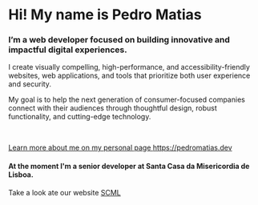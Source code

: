 # Hi! My name is Pedro Matias 
### I’m a web developer focused on building innovative and impactful digital experiences.
I create visually compelling, high-performance, and accessibility-friendly websites, web applications, and tools that prioritize both user experience and security.

My goal is to help the next generation of consumer-focused companies connect with their audiences through thoughtful design, robust functionality, and cutting-edge technology.

<br >

<a href="https://pedromatias.dev" target="_blank">Learn more about me on my personal page https://pedromatias.dev</a>

<!-- img width="48%" src="https://github-readme-stats.vercel.app/api?username=matias2018&show_icons=true&theme=tokyonight"/>

<details>
  <summary>
    More about the languages I use:
  </summary>
  <img width="48%" src="https://github-readme-stats-sigma-five.vercel.app/api/top-langs/?username=matias2018&show_icons=true&theme=tokyonight"/>
</details -->


<!--START_SECTION:activity-->

<!--END_SECTION:activity-->

<!--START_SECTION:metrics-->

<!--END_SECTION:metrics-->

#### At the moment I'm a senior developer at Santa Casa da Misericordia de Lisboa.
Take a look ate our website <a href="https://scml.pt" target="_blank">SCML</a>

